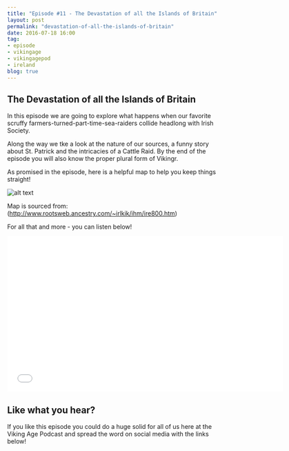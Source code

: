 ```yaml
---
title: "Episode #11 - The Devastation of all the Islands of Britain"
layout: post
permalink: "devastation-of-all-the-islands-of-britain"
date: 2016-07-18 16:00
tag:
- episode
- vikingage
- vikingagepod
- ireland
blog: true
---
```


## The Devastation of all the Islands of Britain

In this episode we are going to explore what happens when our favorite scruffy farmers-turned-part-time-sea-raiders collide headlong with Irish Society.

Along the way we tke a look at the nature of our sources, a funny story about St. Patrick and the intricacies of a Cattle Raid. By the end of the episode you will also know the proper plural form of Vikingr.

As promised in the episode, here is a helpful map to help you keep things straight!

![alt text]({{site.url}}/assets/images/irish_raids.gif "Viking Age Ireland")

Map is sourced from: (http://www.rootsweb.ancestry.com/~irlkik/ihm/ire800.htm)

For all that and more - you can listen below!

<iframe style="border: none" src="//html5-player.libsyn.com/embed/episode/id/4523788/height/360/width/640/theme/standard/autonext/no/thumbnail/yes/autoplay/no/preload/no/no_addthis/no/direction/backward/no-cache/true/" height="360" width="640" scrolling="no"  allowfullscreen webkitallowfullscreen mozallowfullscreen oallowfullscreen msallowfullscreen></iframe>

## Like what you hear?
If you like this episode you could do a huge solid for all of us here at the Viking Age Podcast and spread the word on social media with the links below!